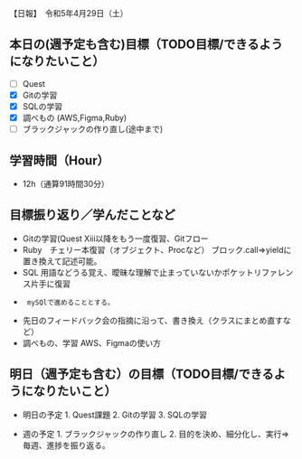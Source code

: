 【日報】　令和5年4月29日（土）
## 本日の(週予定も含む)目標（TODO目標/できるようになりたいこと）
- [ ] Quest
- [x] Gitの学習
- [x] SQLの学習
- [x] 調べもの (AWS,Figma,Ruby)
- [ ] ブラックジャックの作り直し(途中まで)
## 学習時間（Hour）
- 12h（通算91時間30分）

## 目標振り返り／学んだことなど
- Gitの学習(Quest Xiii以降をもう一度復習、Gitフロー
- Ruby　チェリー本復習（オブジェクト、Procなど） ブロック.call⇒yieldに置き換えて記述可能。
- SQL  用語などうる覚え、曖昧な理解で止まっていないかポケットリファレンス片手に復習
-      mySQlで進めることとする。
- 先日のフィードバック会の指摘に沿って、書き換え（クラスにまとめ直すなど）
- 調べもの、学習 AWS、Figmaの使い方

## 明日（週予定も含む）の目標（TODO目標/できるようになりたいこと）
- 明日の予定
  1\. Quest課題
  2\. Gitの学習
  3\. SQLの学習
 
- 週の予定
  1\. ブラックジャックの作り直し
  2\. 目的を決め、細分化し、実行⇒毎週、進捗を振り返る。
